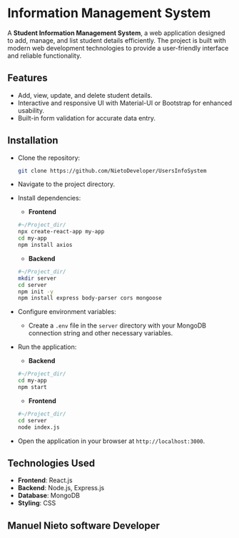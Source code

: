 # Information Management System

A **Student Information Management System**, a web application designed to add, manage, and list student details efficiently. The project is built with modern web development technologies to provide a user-friendly interface and reliable functionality.

## Features

-   Add, view, update, and delete student details.
-   Interactive and responsive UI with Material-UI or Bootstrap for enhanced usability.
-   Built-in form validation for accurate data entry.

## Installation

 - Clone the repository:
   ```bash
   git clone https://github.com/NietoDeveloper/UsersInfoSystem
 - Navigate to the project directory.
 - Install dependencies:
	- **Frontend**
	```bash
	#~/Project_dir/
	npx create-react-app my-app
	cd my-app
	npm install axios
	```
	 - **Backend**
	 ```bash
	 #~/Project_dir/
	 mkdir server
	 cd server
	 npm init -y
	 npm install express body-parser cors mongoose
	 ```
 - Configure environment variables:

   -  Create a  `.env`  file in the  `server`  directory with your MongoDB connection string and other necessary variables.
 
 - Run the application:

   - **Backend**
   ```bash
   #~/Project_dir/
   cd my-app
   npm start
   ```
   - **Frontend**
   ```bash
   #~/Project_dir/
   cd server
   node index.js
   ```
 - Open the application in your browser at `http://localhost:3000`.

## Technologies Used

-   **Frontend**: React.js
-   **Backend**: Node.js, Express.js
-   **Database**: MongoDB
-   **Styling**: CSS


## Manuel Nieto software Developer